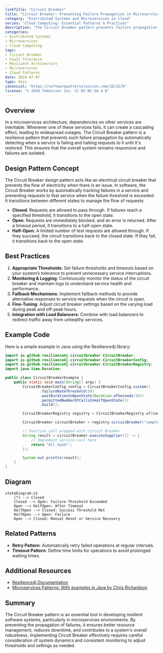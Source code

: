 ```yaml
---
linkTitle: "Circuit Breaker"
title: "Circuit Breaker: Preventing Failure Propagation in Microservices Architecture"
category: "Distributed Systems and Microservices in Cloud"
series: "Cloud Computing: Essential Patterns & Practices"
description: "The Circuit Breaker pattern prevents failure propagation in microservices architectures by automatically halting operations to failing services, allowing systems to recover gracefully and ensuring high availability."
categories:
- Distributed Systems
- Microservices
- Cloud Computing
tags:
- Circuit Breaker
- Fault Tolerance
- Resilient Architecture
- Microservices
- Cloud Patterns
date: 2024-07-07
type: docs
canonical: "https://softwarepatternslexicon.com/18/22/9"
license: "© 2024 Tokenizer Inc. CC BY-NC-SA 4.0"
---
```


## Overview

In a microservices architecture, dependencies on other services are inevitable. Whenever one of these services fails, it can create a cascading effect, leading to widespread outages. The Circuit Breaker pattern is a resilience pattern that prevents such failure propagation by automatically detecting when a service is failing and halting requests to it until it's restored. This ensures that the overall system remains responsive and failures are isolated.

## Design Pattern Concept

The Circuit Breaker design pattern acts like an electrical circuit breaker that prevents the flow of electricity when there is an issue. In software, the Circuit Breaker works by automatically tracking failures in a service and preventing requests to that service when the failure threshold is exceeded. It transitions between different states to manage the flow of requests:

- **Closed**: Requests are allowed to pass through. If failures reach a specified threshold, it transitions to the open state.
- **Open**: Requests are immediately blocked, and an error is returned. After a timeout period, it transitions to a half-open state.
- **Half-Open**: A limited number of test requests are allowed through. If they succeed, the circuit transitions back to the closed state. If they fail, it transitions back to the open state.

## Best Practices

1. **Appropriate Thresholds**: Set failure thresholds and timeouts based on your system’s tolerance to prevent unnecessary service interruptions.
2. **Monitoring & Logging**: Continuously monitor the status of the circuit breaker and maintain logs to understand service health and performance.
3. **Fallback Mechanisms**: Implement fallback methods to provide alternative responses to service requests when the circuit is open.
4. **Fine-Tuning**: Adjust circuit breaker settings based on the varying load during peak and off-peak hours.
5. **Integration with Load Balancers**: Combine with load balancers to redirect traffic away from unhealthy services.

## Example Code

Here is a simple example in Java using the Resilience4j library:

```java
import io.github.resilience4j.circuitbreaker.CircuitBreaker;
import io.github.resilience4j.circuitbreaker.CircuitBreakerConfig;
import io.github.resilience4j.circuitbreaker.CircuitBreakerRegistry;
import java.time.Duration;

public class CircuitBreakerExample {
    public static void main(String[] args) {
        CircuitBreakerConfig config = CircuitBreakerConfig.custom()
                .failureRateThreshold(50)
                .waitDurationInOpenState(Duration.ofSeconds(10))
                .permittedNumberOfCallsInHalfOpenState(3)
                .build();

        CircuitBreakerRegistry registry = CircuitBreakerRegistry.of(config);

        CircuitBreaker circuitBreaker = registry.circuitBreaker("sampleCircuitBreaker");

        // Function call wrapped with Circuit Breaker
        String result = circuitBreaker.executeSupplier(() -> {
            // Implement service call here
            return "All Good!";
        });

        System.out.println(result);
    }
}
```

## Diagram

```mermaid
stateDiagram-v2
    [*] --> Closed
    Closed --> Open: Failure Threshold Exceeded
    Open --> HalfOpen: After Timeout
    HalfOpen --> Closed: Success Threshold Met
    HalfOpen --> Open: Failure
    Open --> Closed: Manual Reset or Service Recovery
```

## Related Patterns

- **Retry Pattern**: Automatically retry failed operations at regular intervals.
- **Timeout Pattern**: Define time limits for operations to avoid prolonged waiting times.

## Additional Resources

- [Resilience4j Documentation](https://resilience4j.readme.io/)
- [Microservices Patterns: With examples in Java by Chris Richardson](https://www.manning.com/books/microservices-patterns)

## Summary

The Circuit Breaker pattern is an essential tool in developing resilient software systems, particularly in microservices environments. By preventing the propagation of failures, it ensures better resource management, reduces downtime, and contributes to a system's overall robustness. Implementing Circuit Breaker effectively requires careful consideration of system dynamics and consistent monitoring to adjust thresholds and settings as needed.
